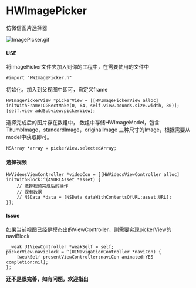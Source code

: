 # HWImagePicker
仿微信图片选择器

![ImagePicker.gif](http://upload-images.jianshu.io/upload_images/2992566-775770de1fbb71d6.gif?imageMogr2/auto-orient/strip)

#### USE 
将ImagePicker文件夹加入到你的工程中，在需要使用的文件中 
```
#import "HWImagePicker.h"
```
初始化，加入到父视图中即可，自定义frame
```
HWImagePickerView *pickerView = [[HWImagePickerView alloc] initWithFrame:CGRectMake(0, 64, self.view.bounds.size.width, 80)];
[self.view addSubview:pickerView];
```
选择完成后的图片存在数组中， 数组中存储HWImageModel，包含ThumbImage，standardImage，originalImage 三种尺寸的Image，根据需要从model中获取即可。
```
NSArray *array = pickerView.selectedArray;
```
#### 选择视频
```
HWVideosViewController *videoCon = [[HWVideosViewController alloc] initWithBlock:^(AVURLAsset *asset) { 
    // 选择视频完成后的操作   
    // 视频数据
    // NSData *data = [NSData dataWithContentsOfURL:asset.URL];
}];
```

#### Issue
如果当前视图已经是模态出的ViewController，则需要实现pickerView的naviBlock
```
__weak UIViewController *weakSelf = self;
pickerView.naviBlock = ^(UINavigationController *naviCon) {
    [weakSelf presentViewController:naviCon animated:YES completion:nil];
};
```
**还不是很完善，如有问题，欢迎指出**
